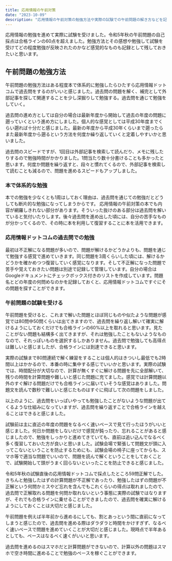 ```yaml
---
title: 応用情報の午前対策
date: "2023-10-09"
description: "応用情報の午前対策の勉強方法や実際の試験での午前問題の解き方などを記載しています。"
---
```


応用情報の勉強を進めて実際に試験を受けました。令和5年秋の午前問題の自己採点は合格ラインの60点を超えました。勉強方法とその感想や勉強して試験を受けてどの程度勉強が反映されたのかなど感覚的なものも記録として残しておきたいと思います。


## 午前問題の勉強方法

午前問題の勉強方法はある程度本で体系的に勉強したらひたすら応用情報ドットコムで過去問をするのがいいと感じました。過去問の問題を解く、補完として外部記事を探して関連することを少し深掘りして勉強する。過去問を通じて勉強をしていく。

過去問の進め方としては自分の場合は最新年度から開始して過去の年度の問題に遡っていくという進め方にしました。個人的な感覚としては平成30年度までくらい遡れば十分だと感じました。最新の年度から平成30年くらいまで遡ったらまた最新年度から遡るという方法を何度か繰り返していくと定着しやすいかと思いました。

過去問のスピードですが、1回目は外部記事を検索して読んだり、メモに残したりするので勉強時間がかかりました。1問当たり数十分書けることも多かったと思います。何度か問題を繰り返すと、段々と慣れてくるので、外部記事を検索して読むことも減るので、問題を進めるスピードもアップしました。

### 本で体系的な勉強

本での勉強を少なくとも1周はしておく理由は、過去問を通じての勉強だとどうしても断片的な勉強になってしまうからです。
応用情報の午前対策の本でも内容が網羅しきれない部分があります。そういった抜けのある部分は過去問を解いていると気付いたりします。後々過去問を進め出した頃には、自分の苦手なものが分かってくるので、その時に本を利用して復習することに本を活用できます。

### 応用情報ドットコムの過去問での勉強

最初は不正解になる問題が多いので、問題が解けるかどうかよりも、問題を通じて勉強する感覚で進めていきます。同じ問題を3周くらいした頃には、解けるかどうかを確かめつつ復習していく感覚になります。そして不正解になった問題で苦手や覚えておきたい問題は別途で記録して管理しています。自分の場合はGoogleドキュメントにチェックボックス付きのリストを作成しています。問題名とどの年度の何問めなのかを記録しておくと、応用情報ドットコムですぐにその問題を探すことができます。

### 午前問題の試験を受ける

午前問題を受けると、これまで解いた問題とほぼ同じものや似たような問題が感覚では80問中50問くらいは出てきますので、過去問を繰り返し解いて確実に解けるようにしておくだけでも合格ラインの60%以上を取れると思います。見たことがない問題も結構多く出てきますが、それは勉強したこともないようなものなので、それっぽいものを選択するしかありません。過去問で勉強しても高得点は難しいと感じましたが、合格ラインには到達できると思います。

実際の試験まで80問連続で解く練習をすることは個人的はきついし最低でも2時間以上はかかるので、本番の時に集中する感じでいいかと思います。実際の試験では、時間配分が大切なので、計算が無くすぐに解ける問題を先に全部解いて、残りの時間を計算問題や難しいと感じた問題に充てました。感覚では計算問題以外のすぐ解ける問題だけでも合格ラインに届いていそうな感覚はありました。問題文を読んで数秒で難しいと感じたものはすぐに飛ばして次の問題をしました。

以上のように、過去問をいっぱいやっても勉強したことがないような問題が出てくるような仕組みになっていますが、過去問を繰り返すことで合格ラインを越えることはできると感じました。

試験前は主に直近の年度の問題をなるべく速いペースで見て行ったほうがいいと感じました。何日か問題をしないだけで感覚が鈍ったり、忘れることがあると感じましたので、勉強をしっかりと進めてきていても、直前は追い込んでなるべく多く復習しておいた方が良いと思いました。試験会場で緊張して問題文が頭に入ってこないということを防止するためにも、試験会場の椅子に座ってからも、スマホ等で適当な問題でいいので、問題を読んで解くということをしておくことで、試験開始して頭がうまく回らないといったことを防止できると感じました。

令和5年秋の試験直後の応用情報ドットコムで採点したところ59問正解でした。きちんと勉強したはずの計算問題が不正解であったり、勉強したはずの問題が不正解という何問かミスやど忘れを含んでもこれくらいの得点は取れましたので、過去問で正解取れる問題を何問か取れないという事態に実際の試験ではなりますが、それでも合格ラインに乗せることができましたので、過去問を確実に解けるようにしておくことは大切だと感じました。

午前問題を例えば半年前から進めるにしても、割とあっという間に直前になってしまうと感じたので、過去問を進める際はダラダラと時間をかけすぎず、なるべく速いペースで問題を進めていくことが大切だと感じました。現時点で半年あるとしても、ペースはなるべく速くがいいと思います。

過去問を進めるのはスマホだと計算問題ができないので、計算以外の問題はスマホで空き時間に進めることで勉強のペースを稼ぐことができます。
